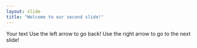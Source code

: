 ```yaml
---
layout: slide
title: "Welcome to our second slide!"
---
```

Your text
Use the left arrow to go back!
Use the right arrow to go to the next slide!
